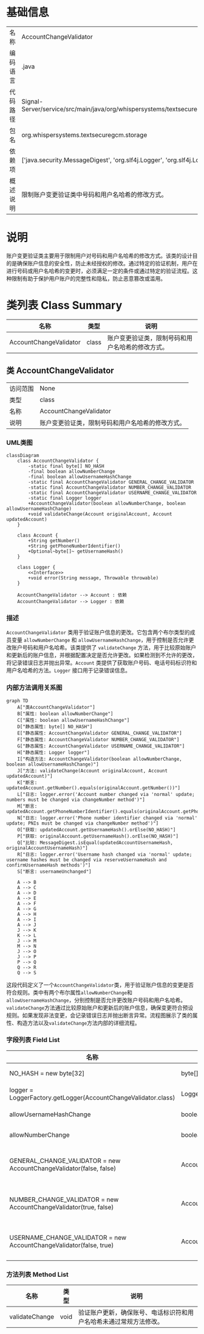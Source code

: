 # 基础信息

|      |      |
|------|------|
| 名称 | AccountChangeValidator |
| 编码语言 | .java |
| 代码路径 | Signal-Server/service/src/main/java/org/whispersystems/textsecuregcm/storage/AccountChangeValidator.java |
| 包名 | org.whispersystems.textsecuregcm.storage |
| 依赖项 | ['java.security.MessageDigest', 'org.slf4j.Logger', 'org.slf4j.LoggerFactory'] |
| 概述说明 | 限制账户变更验证类中号码和用户名哈希的修改方式。 |

# 说明

账户变更验证类主要用于限制用户对号码和用户名哈希的修改方式。该类的设计目的是确保账户信息的安全性，防止未经授权的修改。通过特定的验证机制，用户在进行号码或用户名哈希的变更时，必须满足一定的条件或通过特定的验证流程。这种限制有助于保护用户账户的完整性和隐私，防止恶意篡改或滥用。

# 类列表 Class Summary

| 名称   | 类型  | 说明 |
|-------|------|-------------|
| AccountChangeValidator | class | 账户变更验证类，限制号码和用户名哈希的修改方式。 |



## 类 AccountChangeValidator

|      |      |
|------|------|
| 访问范围 | None |
| 类型 | class |
| 名称 | AccountChangeValidator |
| 说明 | 账户变更验证类，限制号码和用户名哈希的修改方式。 |


### UML类图

```mermaid
classDiagram
    class AccountChangeValidator {
        -static final byte[] NO_HASH
        -final boolean allowNumberChange
        -final boolean allowUsernameHashChange
        -static final AccountChangeValidator GENERAL_CHANGE_VALIDATOR
        -static final AccountChangeValidator NUMBER_CHANGE_VALIDATOR
        -static final AccountChangeValidator USERNAME_CHANGE_VALIDATOR
        -static final Logger logger
        +AccountChangeValidator(boolean allowNumberChange, boolean allowUsernameHashChange)
        +void validateChange(Account originalAccount, Account updatedAccount)
    }

    class Account {
        +String getNumber()
        +String getPhoneNumberIdentifier()
        +Optional~byte[]~ getUsernameHash()
    }

    class Logger {
        <<Interface>>
        +void error(String message, Throwable throwable)
    }

    AccountChangeValidator --> Account : 依赖
    AccountChangeValidator --> Logger : 依赖
```

### 描述
`AccountChangeValidator` 类用于验证账户信息的更改。它包含两个布尔类型的成员变量 `allowNumberChange` 和 `allowUsernameHashChange`，用于控制是否允许更改账户号码和用户名哈希。该类提供了 `validateChange` 方法，用于比较原始账户和更新后的账户信息，并根据配置决定是否允许更改。如果检测到不允许的更改，将记录错误日志并抛出异常。`Account` 类提供了获取账户号码、电话号码标识符和用户名哈希的方法。`Logger` 接口用于记录错误信息。


### 内部方法调用关系图

```mermaid
graph TD
    A["类AccountChangeValidator"]
    B["属性: boolean allowNumberChange"]
    C["属性: boolean allowUsernameHashChange"]
    D["静态属性: byte[] NO_HASH"]
    E["静态属性: AccountChangeValidator GENERAL_CHANGE_VALIDATOR"]
    F["静态属性: AccountChangeValidator NUMBER_CHANGE_VALIDATOR"]
    G["静态属性: AccountChangeValidator USERNAME_CHANGE_VALIDATOR"]
    H["静态属性: Logger logger"]
    I["构造方法: AccountChangeValidator(boolean allowNumberChange, boolean allowUsernameHashChange)"]
    J["方法: validateChange(Account originalAccount, Account updatedAccount)"]
    K["断言: updatedAccount.getNumber().equals(originalAccount.getNumber())"]
    L["日志: logger.error('Account number changed via 'normal' update; numbers must be changed via changeNumber method')"]
    M["断言: updatedAccount.getPhoneNumberIdentifier().equals(originalAccount.getPhoneNumberIdentifier())"]
    N["日志: logger.error('Phone number identifier changed via 'normal' update; PNIs must be changed via changeNumber method')"]
    O["获取: updatedAccount.getUsernameHash().orElse(NO_HASH)"]
    P["获取: originalAccount.getUsernameHash().orElse(NO_HASH)"]
    Q["比较: MessageDigest.isEqual(updatedAccountUsernameHash, originalAccountUsernameHash)"]
    R["日志: logger.error('Username hash changed via 'normal' update; username hashes must be changed via reserveUsernameHash and confirmUsernameHash methods')"]
    S["断言: usernameUnchanged"]

    A --> B
    A --> C
    A --> D
    A --> E
    A --> F
    A --> G
    A --> H
    A --> I
    A --> J
    J --> K
    K --> L
    J --> M
    M --> N
    J --> O
    J --> P
    P --> Q
    Q --> R
    Q --> S
```

这段代码定义了一个`AccountChangeValidator`类，用于验证账户信息的变更是否符合规则。类中有两个布尔属性`allowNumberChange`和`allowUsernameHashChange`，分别控制是否允许更改账户号码和用户名哈希。`validateChange`方法通过比较原始账户和更新后的账户信息，确保变更符合预设规则。如果发现非法变更，会记录错误日志并抛出断言异常。流程图展示了类的属性、构造方法以及`validateChange`方法内部的详细流程。

### 字段列表 Field List

| 名称  | 类型  | 说明 |
|-------|-------|------|
| NO_HASH = new byte[32] | byte[] | 定义了一个长度为32的空字节数组常量NO_HASH。 |
| logger = LoggerFactory.getLogger(AccountChangeValidator.class) | Logger | 定义AccountChangeValidator类的日志记录器实例。 |
| allowUsernameHashChange | boolean | 私有布尔变量控制用户名哈希更改权限。 |
| allowNumberChange | boolean | 私有布尔变量，控制是否允许号码变更。 |
| GENERAL_CHANGE_VALIDATOR = new AccountChangeValidator(false, false) | AccountChangeValidator | 定义静态常量GENERAL_CHANGE_VALIDATOR，使用AccountChangeValidator类初始化，参数为false, false。 |
| NUMBER_CHANGE_VALIDATOR = new AccountChangeValidator(true, false) | AccountChangeValidator | 静态常量NUMBER_CHANGE_VALIDATOR实例化AccountChangeValidator，参数为true和false。 |
| USERNAME_CHANGE_VALIDATOR = new AccountChangeValidator(false, true) | AccountChangeValidator | 静态常量USERNAME_CHANGE_VALIDATOR初始化为AccountChangeValidator对象，参数为false和true。 |

### 方法列表 Method List

| 名称  | 类型  | 说明 |
|-------|-------|------|
| validateChange | void | 验证账户更新，确保账号、电话标识符和用户名哈希未通过常规方法修改。 |





